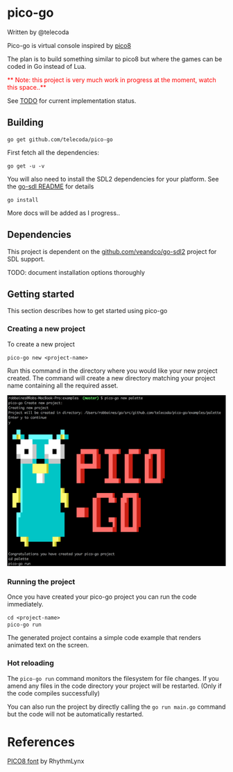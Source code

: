 # pico-go

Written by @telecoda

Pico-go is virtual console inspired by [pico8](https://www.lexaloffle.com/pico-8.php)

The plan is to build something similar to pico8 but where the games can be coded in Go instead of Lua.

<font color="red">**
Note: this project is very much work in progress at the moment, watch this space..**</font>

See [TODO](TODO.md) for current implementation status.


## Building

    go get github.com/telecoda/pico-go

First fetch all the dependencies:

    go get -u -v

You will also need to install the SDL2 dependencies for your platform.  See the [go-sdl README](https://github.com/telecoda/go-sdl2/blob/master/README.md) for details

    go install

More docs will be added as I progress..

## Dependencies

This project is dependent on the [github.com/veandco/go-sdl2](http://github.com/veandco/go-sdl2) project for SDL support.

TODO: document installation options thoroughly

## Getting started

This section describes how to get started using pico-go

### Creating a new project
To create a new project

    pico-go new <project-name>

Run this command in the directory where you would like your new project created.  The command will create a new directory matching your project name containing all the required asset.

![image](/docs/images/new-project.png)


### Running the project

Once you have created your pico-go project you can run the code immediately.

    cd <project-name>
    pico-go run

The generated project contains a simple code example that renders animated text on the screen.

### Hot reloading
The `pico-go run` command monitors the filesystem for file changes.  If you amend any files in the code directory your project will be restarted. (Only if the code compiles successfully)

You can also run the project by directly calling the `go run main.go` command but the code will not be automatically restarted.

# References

[PICO8 font](https://drive.google.com/file/d/0B97Um39fHXlcWUFRZlBqUndhbXM/view) by RhythmLynx
